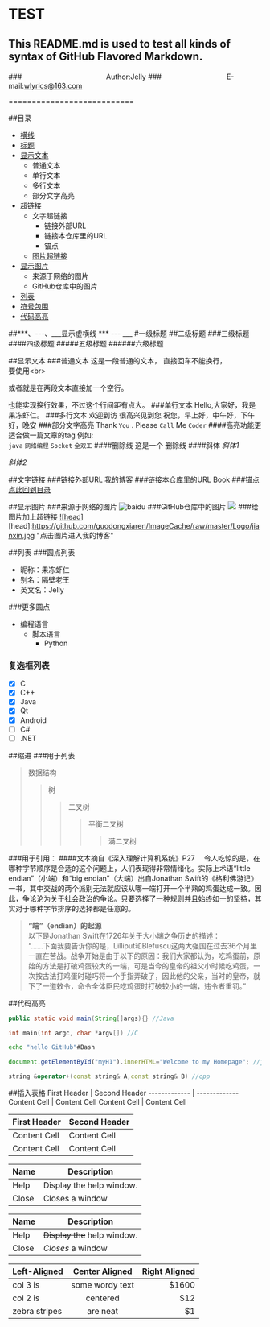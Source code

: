 TEST
===========================
This README.md is used to test all kinds of syntax of GitHub Flavored Markdown.
---------------------------
###　　　　　　　　　　　　Author:Jelly
###　　　　　　　　　 E-mail:wlyrics@163.com

===========================



##<a name="index"/>目录
* [横线](#line)
* [标题](#title)
* [显示文本](#text)
    * 普通文本
    * 单行文本
    * 多行文本
    * 部分文字高亮
* [超链接](#link) 
    * 文字超链接
        *  链接外部URL
        *  链接本仓库里的URL
        *  锚点
    * [图片超链接](#piclink)
* [显示图片](#pic)
    * 来源于网络的图片
    * GitHub仓库中的图片
* [列表](#dot)
* [符号包围](#symbol)
* [代码高亮](#code)

<a name="line"/>
##***、---、___显示虚横线
***
---
___



<a name="title"/>
#一级标题
##二级标题
###三级标题
####四级标题
#####五级标题
######六级标题


##<a name="text"/>显示文本
###普通文本
这是一段普通的文本，
直接回车不能换行，<br>
要使用\<br>

或者就是在两段文本直接加一个空行。

也能实现换行效果，不过这个行间距有点大。
###单行文本
    Hello,大家好，我是果冻虾仁。
###多行文本
    欢迎到访
    很高兴见到您
    祝您，早上好，中午好，下午好，晚安
###部分文字高亮
Thank `You` . Please `Call` Me `Coder`
####高亮功能更适合做一篇文章的tag
例如:<br>
`java` `网络编程` `Socket` `全双工`
####删除线
这是一个 ~~删除线~~
####斜体
*斜体1*

_斜体2_

##<a name="link"/>文字链接
###链接外部URL
[我的博客](http://blog.csdn.net/guodongxiaren/article/details/23690801 "悬停显示")
###链接本仓库里的URL
[Book](./Book)
###锚点
[点此回到目录](#index)

##<a name="pic"/>显示图片
###来源于网络的图片
![baidu](http://www.baidu.com/img/bdlogo.gif "百度logo")
###GitHub仓库中的图片
![](https://github.com/guodongxiaren/ImageCache/raw/master/Logo/foryou.gif)
###<a name="piclink">给图片加上超链接
[![head]](http://blog.csdn.net/guodongxiaren/article/details/23690801)
[head]:https://github.com/guodongxiaren/ImageCache/raw/master/Logo/jianxin.jpg "点击图片进入我的博客"

##<a name="dot"/>列表
###圆点列表
* 昵称：果冻虾仁
* 别名：隔壁老王
* 英文名：Jelly

###更多圆点
* 编程语言
    * 脚本语言
        * Python

### 复选框列表
- [x] C
- [x] C++
- [x] Java
- [x] Qt
- [x] Android
- [ ] C#
- [ ] .NET

##<a name="symbol"/>缩进
###用于列表
>数据结构
>>树
>>>二叉树
>>>>平衡二叉树
>>>>>满二叉树

###用于引用：
####文本摘自《深入理解计算机系统》P27
　令人吃惊的是，在哪种字节顺序是合适的这个问题上，人们表现得非常情绪化。实际上术语“little endian”（小端）和“big endian”（大端）出自Jonathan Swift的《格利佛游记》一书，其中交战的两个派别无法就应该从哪一端打开一个半熟的鸡蛋达成一致。因此，争论沦为关于社会政治的争论。只要选择了一种规则并且始终如一的坚持，其实对于哪种字节排序的选择都是任意的。
><b>“端”（endian）的起源</b><br>
以下是Jonathan Swift在1726年关于大小端之争历史的描述：<br>
“……下面我要告诉你的是，Lilliput和Blefuscu这两大强国在过去36个月里一直在苦战。战争开始是由于以下的原因：我们大家都认为，吃鸡蛋前，原始的方法是打破鸡蛋较大的一端，可是当今的皇帝的祖父小时候吃鸡蛋，一次按古法打鸡蛋时碰巧将一个手指弄破了，因此他的父亲，当时的皇帝，就下了一道敕令，命令全体臣民吃鸡蛋时打破较小的一端，违令者重罚。”


##<a name="code"/>代码高亮
```Java
public static void main(String[]args){} //Java
```
```c
int main(int argc, char *argv[]) //C
```
```Bash
echo "hello GitHub"#Bash
```
```javascript
document.getElementById("myH1").innerHTML="Welcome to my Homepage"; //javascipt
```
```cpp
string &operator+(const string& A,const string& B) //cpp
```
##插入表格
First Header  | Second Header
------------- | -------------
Content Cell  | Content Cell
Content Cell  | Content Cell

| First Header  | Second Header |
| ------------- | ------------- |
| Content Cell  | Content Cell  |
| Content Cell  | Content Cell  |

| Name | Description          |
| ------------- | ----------- |
| Help      | Display the help window.|
| Close     | Closes a window     |

| Name | Description          |
| ------------- | ----------- |
| Help      | ~~Display the~~ help window.|
| Close     | _Closes_ a window     |

| Left-Aligned  | Center Aligned  | Right Aligned |
| :------------ |:---------------:| -----:|
| col 3 is      | some wordy text | $1600 |
| col 2 is      | centered        |   $12 |
| zebra stripes | are neat        |    $1 |

